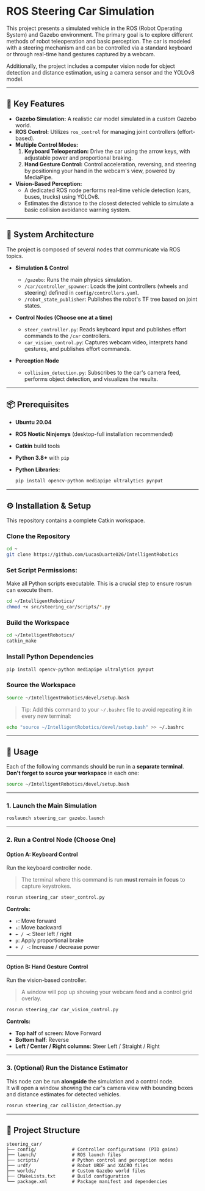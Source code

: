 # ROS Steering Car Simulation

This project presents a simulated vehicle in the ROS (Robot Operating System) and Gazebo environment. The primary goal is to explore different methods of robot teleoperation and basic perception. The car is modeled with a steering mechanism and can be controlled via a standard keyboard or through real-time hand gestures captured by a webcam.

Additionally, the project includes a computer vision node for object detection and distance estimation, using a camera sensor and the YOLOv8 model.

---

## 🔑 Key Features

- **Gazebo Simulation:** A realistic car model simulated in a custom Gazebo world.  
- **ROS Control:** Utilizes `ros_control` for managing joint controllers (effort-based).  
- **Multiple Control Modes:**
  1. **Keyboard Teleoperation:** Drive the car using the arrow keys, with adjustable power and proportional braking.
  2. **Hand Gesture Control:** Control acceleration, reversing, and steering by positioning your hand in the webcam's view, powered by MediaPipe.
- **Vision-Based Perception:**
  - A dedicated ROS node performs real-time vehicle detection (cars, buses, trucks) using YOLOv8.
  - Estimates the distance to the closest detected vehicle to simulate a basic collision avoidance warning system.

---

## 🧱 System Architecture

The project is composed of several nodes that communicate via ROS topics.

- **Simulation & Control**
  - `/gazebo`: Runs the main physics simulation.
  - `/car/controller_spawner`: Loads the joint controllers (wheels and steering) defined in `config/controllers.yaml`.
  - `/robot_state_publisher`: Publishes the robot's TF tree based on joint states.

- **Control Nodes (Choose one at a time)**
  - `steer_controller.py`: Reads keyboard input and publishes effort commands to the `/car` controllers.
  - `car_vision_control.py`: Captures webcam video, interprets hand gestures, and publishes effort commands.

- **Perception Node**
  - `collision_detection.py`: Subscribes to the car's camera feed, performs object detection, and visualizes the results.

---

## 📦 Prerequisites

- **Ubuntu 20.04**  
- **ROS Noetic Ninjemys** (desktop-full installation recommended)  
- **Catkin** build tools  
- **Python 3.8+** with `pip`  
- **Python Libraries:**

    ```bash
    pip install opencv-python mediapipe ultralytics pynput
    ```

---

## ⚙️ Installation & Setup

This repository contains a complete Catkin workspace.

### Clone the Repository

```bash
cd ~
git clone https://github.com/LucasDuarte026/IntelligentRobotics
```


### Set Script Permissions:
Make all Python scripts executable. This is a crucial step to ensure rosrun can execute them.
```bash
cd ~/IntelligentRobotics/
chmod +x src/steering_car/scripts/*.py
```

### Build the Workspace

```bash
cd ~/IntelligentRobotics/
catkin_make
```

### Install Python Dependencies

```bash
pip install opencv-python mediapipe ultralytics pynput
```

### Source the Workspace

```bash
source ~/IntelligentRobotics/devel/setup.bash
```

> Tip: Add this command to your `~/.bashrc` file to avoid repeating it in every new terminal:

```bash
echo "source ~/IntelligentRobotics/devel/setup.bash" >> ~/.bashrc
```

---

## 🚀 Usage

Each of the following commands should be run in a **separate terminal**.  
**Don't forget to source your workspace** in each one:

```bash
source ~/IntelligentRobotics/devel/setup.bash
```

---

### 1. Launch the Main Simulation

```bash
roslaunch steering_car gazebo.launch
```

---

### 2. Run a Control Node (Choose One)

#### **Option A: Keyboard Control**

Run the keyboard controller node.  
> The terminal where this command is run **must remain in focus** to capture keystrokes.

```bash
rosrun steering_car steer_control.py
```

**Controls:**

- `↑`: Move forward  
- `↓`: Move backward  
- `← / →`: Steer left / right  
- `p`: Apply proportional brake  
- `+ / -`: Increase / decrease power  

---

#### **Option B: Hand Gesture Control**

Run the vision-based controller.  
> A window will pop up showing your webcam feed and a control grid overlay.

```bash
rosrun steering_car car_vision_control.py
```

**Controls:**

- **Top half** of screen: Move Forward  
- **Bottom half**: Reverse  
- **Left / Center / Right columns**: Steer Left / Straight / Right  

---

### 3. (Optional) Run the Distance Estimator

This node can be run **alongside** the simulation and a control node.  
It will open a window showing the car's camera view with bounding boxes and distance estimates for detected vehicles.

```bash
rosrun steering_car collision_detection.py
```

---

## 📁 Project Structure

```
steering_car/
├── config/             # Controller configurations (PID gains)
├── launch/             # ROS launch files
├── scripts/            # Python control and perception nodes
├── urdf/               # Robot URDF and XACRO files
├── worlds/             # Custom Gazebo world files
├── CMakeLists.txt      # Build configuration
└── package.xml         # Package manifest and dependencies
```
